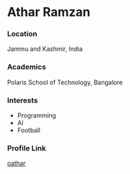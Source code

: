 # Athar Ramzan

### Location

Jammu and Kashmir, India

### Academics

Polaris School of Technology, Bangalore

### Interests

- Programming
- AI
- Football

### Profile Link

[oathar](https://github.com/oathar)
